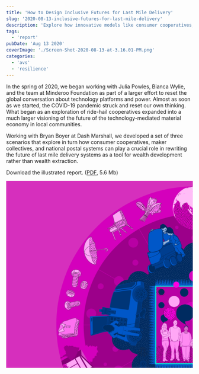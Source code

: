 ```yaml
---
title: 'How to Design Inclusive Futures for Last Mile Delivery'
slug: '2020-08-13-inclusive-futures-for-last-mile-delivery'
description: 'Explore how innovative models like consumer cooperatives, maker collectives, and national postal systems can reshape last mile delivery for inclusivity and local wealth generation. This blog post, developed with experts from Minderoo Foundation and Dash Marshall, envisions a future where technology enhances community power rather than extracting wealth. Dive into the scenarios and download the illustrated report to learn how we can design equitable delivery systems.'
tags:
  - 'report'
pubDate: 'Aug 13 2020'
coverImage: './Screen-Shot-2020-08-13-at-3.16.01-PM.png'
categories:
  - 'avs'
  - 'resilience'
---
```



In the spring of 2020, we began working with Julia Powles, Bianca Wylie, and the team at Minderoo Foundation as part of a larger effort to reset the global conversation about technology platforms and power. Almost as soon as we started, the COVID-19 pandemic struck and reset our own thinking. What began as an exploration of ride-hail cooperatives expanded into a much larger visioning of the future of the technology-mediated material economy in local communities.

Working with Bryan Boyer at Dash Marshall, we developed a set of three scenarios that explore in turn how consumer cooperatives, maker collectives, and national postal systems can play a crucial role in rewriting the future of last mile delivery systems as a tool for wealth development rather than wealth extraction.

Download the illustrated report. ([PDF](https://www.starcitygroup.us/wp-content/uploads/2024/12/The-Most-Important-Mile.pdf), 5.6 Mb)

![](./Screen-Shot-2020-08-13-at-3.16.01-PM.png)
